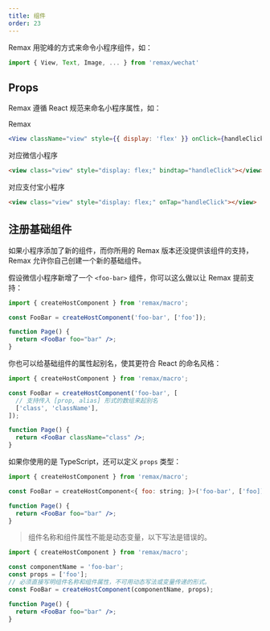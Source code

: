 ```yaml
---
title: 组件
order: 23
---
```


Remax 用驼峰的方式来命令小程序组件，如：

```js
import { View, Text, Image, ... } from 'remax/wechat'
```

## Props

Remax 遵循 React 规范来命名小程序属性，如：

Remax

```jsx
<View className="view" style={{ display: 'flex' }} onClick={handleClick} />
```

对应微信小程序

```html
<view class="view" style="display: flex;" bindtap="handleClick"></view>
```

对应支付宝小程序

```html
<view class="view" style="display: flex;" onTap="handleClick"></view>
```

## 注册基础组件

如果小程序添加了新的组件，而你所用的 Remax 版本还没提供该组件的支持，Remax 允许你自己创建一个新的基础组件。

假设微信小程序新增了一个 `<foo-bar>` 组件，你可以这么做以让 Remax 提前支持：

```jsx
import { createHostComponent } from 'remax/macro';

const FooBar = createHostComponent('foo-bar', ['foo']);

function Page() {
  return <FooBar foo="bar" />;
}
```

你也可以给基础组件的属性起别名，使其更符合 React 的命名风格：

```jsx
import { createHostComponent } from 'remax/macro';

const FooBar = createHostComponent('foo-bar', [
  // 支持传入 [prop, alias] 形式的数组来起别名
  ['class', 'className'],
]);

function Page() {
  return <FooBar className="class" />;
}
```

如果你使用的是 TypeScript，还可以定义 `props` 类型：

```jsx
import { createHostComponent } from 'remax/macro';

const FooBar = createHostComponent<{ foo: string; }>('foo-bar', ['foo]);

function Page() {
  return <FooBar foo="bar" />;
}
```

> 组件名称和组件属性不能是动态变量，以下写法是错误的。

```jsx
import { createHostComponent } from 'remax/macro';

const componentName = 'foo-bar';
const props = ['foo'];
// 必须直接写明组件名称和组件属性，不可用动态写法或变量传递的形式。
const FooBar = createHostComponent(componentName, props);

function Page() {
  return <FooBar foo="bar" />;
}
```
